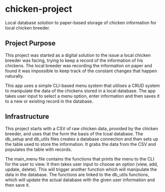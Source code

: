 # chicken-project
Local database solution to paper-based storage of chicken information for local chicken breeder.

## Project Purpose
This project was started as a digital solution to the issue a local chicken breeder was facing, trying to keep a record of the information of his chickens. The local breeder was recording the information on paper and found it was impossible to keep track of the constant changes that happen naturally. 

This app uses a simple CLI-based menu system that utilises a CRUD system to manipulate the data of the chickens stored in a local database. The app takes user input to select a menu option, enter information and then saves it to a new or existing record in the database.

## Infrastructure
This project starts with a CSV of raw chicken data, provided by the chicken breeder, and uses that the form the basis of the lcoal database. The db_setup and db_utils files creates a database connection and then sets up the table used to store the information. It grabs the data from the CSV and populates the table with records.

The main_menu file contains the functions that prints the menu to the CLI for the user to view. It then takes user input to choose an option (view, add, update, delete). This will trigger another function which will manipulate the data in the database. The functions are linked to the db_utils functions, which will update the actual database with the given user information and then save it. 
